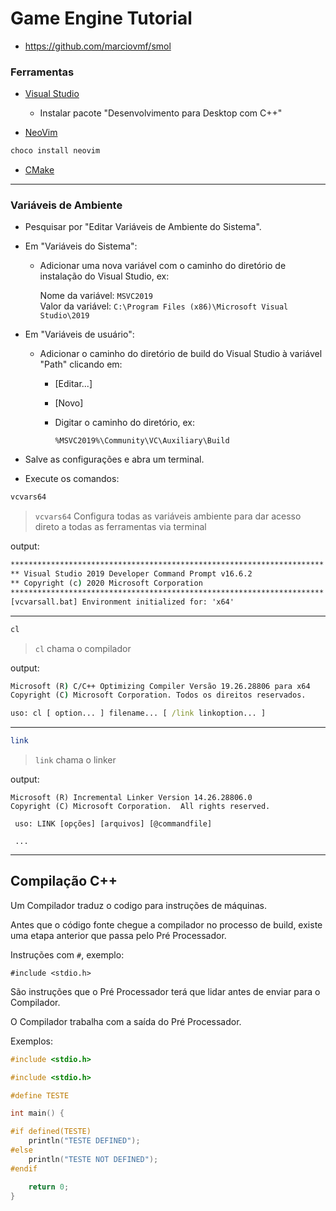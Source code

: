 # Game Engine Tutorial

- https://github.com/marciovmf/smol

### Ferramentas

- [Visual Studio](https://visualstudio.microsoft.com/pt-br/vs/) 
  - Instalar pacote "Desenvolvimento para Desktop com C++"

- [NeoVim](https://neovim.io/)

```cmd
choco install neovim
```

- [CMake](https://cmake.org/download/)

---

### Variáveis de Ambiente

- Pesquisar por "Editar Variáveis de Ambiente do Sistema".
- Em "Variáveis do Sistema":
  - Adicionar uma nova variável com o caminho do diretório de instalação do Visual Studio, ex:

	Nome da variável: `MSVC2019`\
	Valor da variável: `C:\Program Files (x86)\Microsoft Visual Studio\2019`

- Em "Variáveis de usuário":
  - Adicionar o caminho do diretório de build do Visual Studio à variável "Path" clicando em:
    - [Editar...]
    - [Novo]
    - Digitar o caminho do diretório, ex:

    	`%MSVC2019%\Community\VC\Auxiliary\Build`

- Salve as configurações e abra um terminal.

- Execute os comandos:

```cmd
vcvars64
````

> `vcvars64` Configura todas as variáveis ambiente para dar acesso direto a todas as ferramentas via terminal

output:

```cmd
**********************************************************************
** Visual Studio 2019 Developer Command Prompt v16.6.2
** Copyright (c) 2020 Microsoft Corporation
**********************************************************************
[vcvarsall.bat] Environment initialized for: 'x64'
```

---

```cmd
cl
```

> `cl` chama o compilador

output:

```cmd
Microsoft (R) C/C++ Optimizing Compiler Versão 19.26.28806 para x64
Copyright (C) Microsoft Corporation. Todos os direitos reservados.

uso: cl [ option... ] filename... [ /link linkoption... ]
```

---

```bash
link
```

> `link` chama o linker

output:

```
Microsoft (R) Incremental Linker Version 14.26.28806.0
Copyright (C) Microsoft Corporation.  All rights reserved.

 uso: LINK [opções] [arquivos] [@commandfile]

 ...
````

---

## Compilação C++

Um Compilador traduz o codigo para instruções de máquinas.

Antes que o código fonte chegue a compilador no processo de build,
existe uma etapa anterior que passa pelo Pré Processador.

Instruções com `#`, exemplo: 

`#include <stdio.h>`

São instruções que o Pré Processador terá que lidar antes de enviar para o Compilador.

O Compilador trabalha com a saída do Pré Processador.

Exemplos:

```c++
#include <stdio.h>
```

```c++
#include <stdio.h>

#define TESTE

int main() {

#if defined(TESTE)
	println("TESTE DEFINED");
#else
	println("TESTE NOT DEFINED");
#endif

	return 0;
}
```
